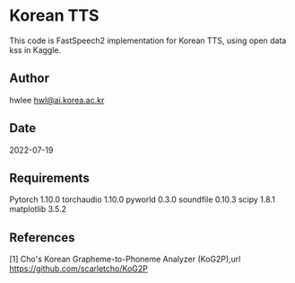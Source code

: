 # Korean TTS

This code is FastSpeech2 implementation for Korean TTS, using open data kss in Kaggle.

## Author
hwlee
hwl@ai.korea.ac.kr

## Date

2022-07-19

## Requirements

Pytorch 1.10.0
torchaudio 1.10.0
pyworld 0.3.0
soundfile 0.10.3
scipy 1.8.1
matplotlib 3.5.2

## References

[1] Cho's Korean Grapheme-to-Phoneme Analyzer (KoG2P),url https://github.com/scarletcho/KoG2P
